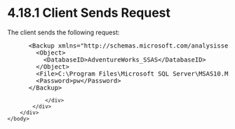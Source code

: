 <html dir="LTR" xmlns:mshelp="http://msdn.microsoft.com/mshelp" xmlns:ddue="http://ddue.schemas.microsoft.com/authoring/2003/5" xmlns:xlink="http://www.w3.org/1999/xlink" xmlns:tool="http://www.microsoft.com/tooltip">
    <head>
        <meta http-equiv="Content-Type" content="text/html; CHARSET=utf-8"></meta>
        <meta name="save" content="history"></meta>
        <title>4.18.1 Client Sends Request</title>
        <xml>
            <mshelp:toctitle title="4.18.1 Client Sends Request"></mshelp:toctitle>
            <mshelp:rltitle title="[MS-SSAS]: Client Sends Request"></mshelp:rltitle>
            <mshelp:keyword index="A" term="38625d4b-ab5d-4ebd-9678-7557e94a6dfa"></mshelp:keyword>
            <mshelp:attr name="DCSext.ContentType" value="open specification"></mshelp:attr>
            <mshelp:attr name="AssetID" value="38625d4b-ab5d-4ebd-9678-7557e94a6dfa"></mshelp:attr>
            <mshelp:attr name="TopicType" value="kbRef"></mshelp:attr>
            <mshelp:attr name="DCSext.Title" value="[MS-SSAS]: Client Sends Request" />
        </xml>
    </head>
    <body>
        <div id="header">
            <h1 class="heading">4.18.1 Client Sends Request</h1>
        </div>
        <div id="mainSection">
            <div id="mainBody">
                <div id="allHistory" class="saveHistory"></div>
                <div id="sectionSection0" class="section" name="collapseableSection">
                    

<p>The client sends the following request:</p>

<dl>
<dd>
<div><pre> &lt;Backup xmlns=&quot;http://schemas.microsoft.com/analysisservices/2003/engine&quot;&gt;
   &lt;Object&gt;
     &lt;DatabaseID&gt;AdventureWorks_SSAS&lt;/DatabaseID&gt;
   &lt;/Object&gt;
   &lt;File&gt;C:\Program Files\Microsoft SQL Server\MSAS10.MSSQLSERVER\OLAP\Backup\AdventureWorks_SSAS.abf&lt;/File&gt;
   &lt;Password&gt;pw&lt;/Password&gt;
 &lt;/Backup&gt;
</pre></div>
</dd></dl>


                </div>
            </div>
        </div>
    </body>
</html>